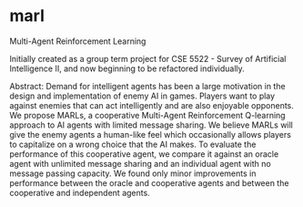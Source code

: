 # marl
Multi-Agent Reinforcement Learning

Initially created as a group term project for CSE 5522 - Survey of Artificial Intelligence II, and now beginning to be refactored individually.

Abstract:
Demand for intelligent agents has been a large motivation in the design and implementation of enemy AI in games. Players want to play against enemies that can act intelligently and are also enjoyable opponents. We propose MARLs, a cooperative Multi-Agent Reinforcement Q-learning approach to AI agents with limited message sharing. We believe MARLs will give the enemy agents a human-like feel which occasionally allows players to capitalize on a wrong choice that the AI makes. To evaluate the performance of this cooperative agent, we compare it against an oracle agent with unlimited message sharing and an individual agent with no message passing capacity. We found only minor improvements in performance between the oracle and cooperative agents and between the cooperative and independent agents.
